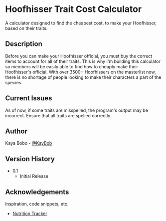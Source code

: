 # Hoofhisser Trait Cost Calculator

A calculator designed to find the cheapest cost, to make your Hoofhisser, based on their traits.

## Description

Before you can make your Hoofhisser official, you must buy the correct items to account for all of their traits. This is why I'm building this calculator so members will be easily able to find how to cheaply make their Hoofhisser's official. With over 3500+ Hoofhissers on the masterlist now, there is no shortage of people looking to make their characters a part of the species.

## Current Issues

As of now, if some traits are misspelled, the program's output may be incorrect. Ensure that all traits are spelled correctly.

## Author

Kaya Bobo - [@KayBob](https://kaybobscorner.carrd.co)

## Version History

* 0.1
    * Initial Release

## Acknowledgements

Inspiration, code snippets, etc.

* [Nutrition Tracker](https://github.com/Afzhal-ahmed-s/nutrition-tracker)